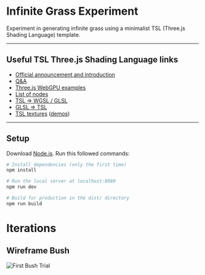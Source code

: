 # Infinite Grass Experiment

Experiment in generating infinite grass using a minimalist TSL (Three.js Shading Language) template.

---

## Useful TSL Three.js Shading Language links

- [Official announcement and introduction](https://github.com/mrdoob/three.js/wiki/Three.js-Shading-Language)
- [Q&A](https://github.com/boytchev/tsl-textures/wiki/Q&A)
- [Three.js WebGPU examples](https://threejs.org/examples/?q=webgpu#webgpu_parallax_uv)
- [List of nodes](https://github.com/mrdoob/three.js/blob/423f285d5d868dd128d6f143dc8ec31154018f57/src/nodes/Nodes.js#L42)
- [TSL => WGSL / GLSL](https://threejs.org/examples/?q=webgpu#webgpu_tsl_editor)
- [GLSL => TSL](https://threejs.org/examples/?q=webgpu#webgpu_tsl_transpiler)
- [TSL textures](https://github.com/boytchev/tsl-textures) ([demos](https://boytchev.github.io/tsl-textures/))

---

## Setup
Download [Node.js](https://nodejs.org/en/download/).
Run this followed commands:

``` bash
# Install dependencies (only the first time)
npm install

# Run the local server at localhost:8080
npm run dev

# Build for production in the dist/ directory
npm run build
```

# Iterations

## Wireframe Bush
![First Bush Trial](./public/first_wireframe_bush.gif)
